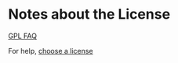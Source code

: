 # Notes about the License

[GPL FAQ](https://www.gnu.org/licenses/gpl-faq.en.html#GPLCommercially)

For help, [choose a license](https://choosealicense.com/)

